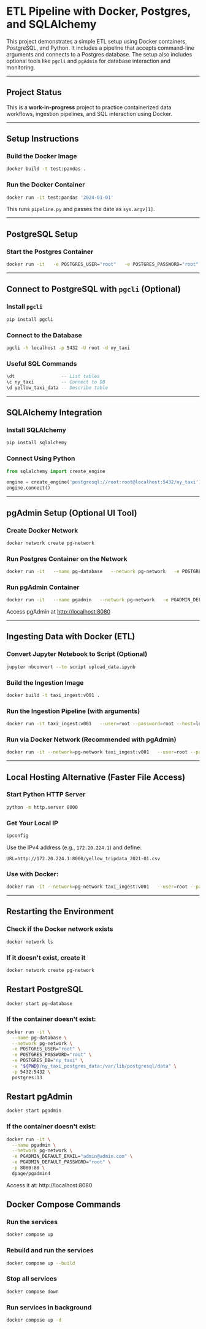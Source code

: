 
# ETL Pipeline with Docker, Postgres, and SQLAlchemy

This project demonstrates a simple ETL setup using Docker containers, PostgreSQL, and Python. It includes a pipeline that accepts command-line arguments and connects to a Postgres database. The setup also includes optional tools like `pgcli` and `pgAdmin` for database interaction and monitoring.

---

## Project Status

This is a **work-in-progress** project to practice containerized data workflows, ingestion pipelines, and SQL interaction using Docker.

---

## Setup Instructions

### Build the Docker Image

```bash
docker build -t test:pandas .
```

### Run the Docker Container

```bash
docker run -it test:pandas '2024-01-01'
```

This runs `pipeline.py` and passes the date as `sys.argv[1]`.

---

## PostgreSQL Setup

### Start the Postgres Container

```bash
docker run -it   -e POSTGRES_USER="root"   -e POSTGRES_PASSWORD="root"   -e POSTGRES_DB="ny_taxi"   -v "${PWD}/ny_taxi_postgres_data:/var/lib/postgresql/data"   -p 5432:5432   postgres:13
```

---

## Connect to PostgreSQL with `pgcli` (Optional)

### Install `pgcli`

```bash
pip install pgcli
```

### Connect to the Database

```bash
pgcli -h localhost -p 5432 -U root -d ny_taxi
```

### Useful SQL Commands

```sql
\dt                 -- List tables
\c ny_taxi          -- Connect to DB
\d yellow_taxi_data -- Describe table
```

---

## SQLAlchemy Integration

### Install SQLAlchemy

```bash
pip install sqlalchemy
```

### Connect Using Python

```python
from sqlalchemy import create_engine

engine = create_engine('postgresql://root:root@localhost:5432/ny_taxi')
engine.connect()
```

---

## pgAdmin Setup (Optional UI Tool)

### Create Docker Network

```bash
docker network create pg-network
```

### Run Postgres Container on the Network

```bash
docker run -it   --name pg-database   --network pg-network   -e POSTGRES_USER="root"   -e POSTGRES_PASSWORD="root"   -e POSTGRES_DB="ny_taxi"   -v "${PWD}/ny_taxi_postgres_data:/var/lib/postgresql/data"   -p 5432:5432   postgres:13
```

### Run pgAdmin Container

```bash
docker run -it   --name pgadmin   --network pg-network   -e PGADMIN_DEFAULT_EMAIL="admin@admin.com"   -e PGADMIN_DEFAULT_PASSWORD="root"   -p 8080:80   dpage/pgadmin4
```

Access pgAdmin at [http://localhost:8080](http://localhost:8080)

---

## Ingesting Data with Docker (ETL)

### Convert Jupyter Notebook to Script (Optional)

```bash
jupyter nbconvert --to script upload_data.ipynb
```

### Build the Ingestion Image

```bash
docker build -t taxi_ingest:v001 .
```

### Run the Ingestion Pipeline (with arguments)

```bash
docker run -it taxi_ingest:v001   --user=root --password=root --host=localhost --port=5432   --db=ny_taxi --table_name=yellow_taxi_trip   --url=https://github.com/DataTalksClub/nyc-tlc-data/releases/download/yellow/yellow_tripdata_2021-01.csv.gz
```

### Run via Docker Network (Recommended with pgAdmin)

```bash
docker run -it --network=pg-network taxi_ingest:v001   --user=root --password=root --host=pg-database --port=5432   --db=ny_taxi --table_name=yellow_taxi_trip   --url=https://github.com/DataTalksClub/nyc-tlc-data/releases/download/yellow/yellow_tripdata_2021-01.csv.gz
```

---

## Local Hosting Alternative (Faster File Access)

### Start Python HTTP Server

```bash
python -m http.server 8000
```

### Get Your Local IP

```bash
ipconfig
```

Use the IPv4 address (e.g., `172.20.224.1`) and define:

```
URL=http://172.20.224.1:8000/yellow_tripdata_2021-01.csv
```

### Use with Docker:

```bash
docker run -it --network=pg-network taxi_ingest:v001   --user=root --password=root --host=pg-database --port=5432   --db=ny_taxi --table_name=yellow_taxi_trip   --url=${URL}
```

---

## Restarting the Environment

### Check if the Docker network exists
```bash
docker network ls
```
### If it doesn't exist, create it
```bash
docker network create pg-network
```
## Restart PostgreSQL
```bash
docker start pg-database
```

### If the container doesn't exist:
```bash
docker run -it \
  --name pg-database \
  --network pg-network \
  -e POSTGRES_USER="root" \
  -e POSTGRES_PASSWORD="root" \
  -e POSTGRES_DB="ny_taxi" \
  -v "${PWD}/ny_taxi_postgres_data:/var/lib/postgresql/data" \
  -p 5432:5432 \
  postgres:13
```
## Restart pgAdmin
```bash
docker start pgadmin
```

### If the container doesn't exist:

```bash
docker run -it \
  --name pgadmin \
  --network pg-network \
  -e PGADMIN_DEFAULT_EMAIL="admin@admin.com" \
  -e PGADMIN_DEFAULT_PASSWORD="root" \
  -p 8080:80 \
  dpage/pgadmin4
```

Access it at: http://localhost:8080

## Docker Compose Commands

### Run the services
```bash
docker compose up
```

### Rebuild and run the services
```bash
docker compose up --build
```

### Stop all services
```bash
docker compose down
```
### Run services in background
```bash
docker compose up -d
```